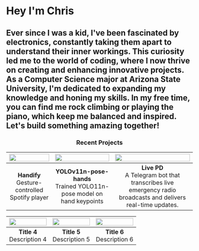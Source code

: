 # Hey I'm Chris
## Ever since I was a kid, I've been fascinated by electronics, constantly taking them apart to understand their inner workings. This curiosity led me to the world of coding, where I now thrive on creating and enhancing innovative projects. As a Computer Science major at Arizona State University, I'm dedicated to expanding my knowledge and honing my skills. In my free time, you can find me rock climbing or playing the piano, which keep me balanced and inspired. Let's build something amazing together!

<div align="center">

### Recent Projects

| <img src="https://chrismuntean.dev/portfolio/Handify.gif" width="100%" height="auto" /> | <img src="https://github.com/chrismuntean/YOLO11n-pose-hands/raw/main/readme-media/test.gif" width="100%" height="auto" /> | <img src="https://chrismuntean.dev/portfolio/Live-PD.jpg" width="100%" height="auto" /> |
|:-----------------------------:|:-----------------------------:|:-----------------------------:|
| **Handify** <br> Gesture-controlled Spotify player | **YOLOv11n-pose-hands** <br>  Trained YOLO11n-pose model on hand keypoints  | **Live PD** <br>  A Telegram bot that transcribes live emergency radio broadcasts and delivers real-time updates. |

| <img src="path/to/image4.jpg" width="100%" height="auto" /> | <img src="path/to/image5.jpg" width="100%" height="auto" /> | <img src="path/to/image6.jpg" width="100%" height="auto" /> |
|:-----------------------------:|:-----------------------------:|:-----------------------------:|
| **Title 4** <br> Description 4 | **Title 5** <br> Description 5 | **Title 6** <br> Description 6 |

</div>